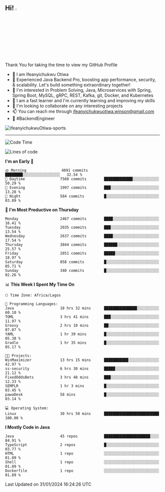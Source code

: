 <!-- BLOG-POST-LIST:START --><!-- BLOG-POST-LIST:END -->

## Hi! <img src="https://media.giphy.com/media/hvRJCLFzcasrR4ia7z/giphy.gif" width="4%"> 

Thank You for taking the time to view my GitHub Profile

- 👋 I am Ifeanyichukwu Otiwa
- 🚀 Experienced Java Backend Pro, boosting app performance, security, & scalability. Let's build something extraordinary together!
- 👀 I'm interested in Problem Solving, Java, Microservices with Spring, Spring Boot, MySQL, gRPC, REST, Kafka, git, Docker, and Kubernetes
- 🌱 I am a fast learner and I'm currently learning and improving my skills
- 💞️ I'm looking to collaborate on any interesting projects
- 📫 You can reach me through ifeanyichukwuotiwa.winson@gmail.com
- 🚀 #BackendEngineer

<p align="left" marginTop="10px"> <img src="https://komarev.com/ghpvc/?username=ifeanyichukwuOtiwa-sports&label=Profile%20views&color=0e75b6&style=for-the-badge" alt="ifeanyichukwuOtiwa-sports" /> </p>

***

<!--START_SECTION:waka-->
![Code Time](http://img.shields.io/badge/Code%20Time-2%2C183%20hrs%2026%20mins-blue)

![Lines of code](https://img.shields.io/badge/From%20Hello%20World%20I%27ve%20Written-4.8%20million%20lines%20of%20code-blue)

**I'm an Early 🐤** 

```text
🌞 Morning                4891 commits        ████████░░░░░░░░░░░░░░░░░   32.54 % 
🌆 Daytime                7560 commits        █████████████░░░░░░░░░░░░   50.29 % 
🌃 Evening                1997 commits        ███░░░░░░░░░░░░░░░░░░░░░░   13.28 % 
🌙 Night                  584 commits         █░░░░░░░░░░░░░░░░░░░░░░░░   03.89 % 
```
📅 **I'm Most Productive on Thursday** 

```text
Monday                   2467 commits        ████░░░░░░░░░░░░░░░░░░░░░   16.41 % 
Tuesday                  2035 commits        ███░░░░░░░░░░░░░░░░░░░░░░   13.54 % 
Wednesday                2637 commits        ████░░░░░░░░░░░░░░░░░░░░░   17.54 % 
Thursday                 3844 commits        ██████░░░░░░░░░░░░░░░░░░░   25.57 % 
Friday                   2851 commits        █████░░░░░░░░░░░░░░░░░░░░   18.97 % 
Saturday                 858 commits         █░░░░░░░░░░░░░░░░░░░░░░░░   05.71 % 
Sunday                   340 commits         █░░░░░░░░░░░░░░░░░░░░░░░░   02.26 % 
```


📊 **This Week I Spent My Time On** 

```text
🕑︎ Time Zone: Africa/Lagos

💬 Programming Languages: 
Java                     18 hrs 32 mins      ███████████████░░░░░░░░░░   60.10 % 
TOML                     3 hrs 41 mins       ███░░░░░░░░░░░░░░░░░░░░░░   11.97 % 
Groovy                   2 hrs 10 mins       ██░░░░░░░░░░░░░░░░░░░░░░░   07.07 % 
YAML                     1 hr 39 mins        █░░░░░░░░░░░░░░░░░░░░░░░░   05.38 % 
Gradle                   1 hr 35 mins        █░░░░░░░░░░░░░░░░░░░░░░░░   05.17 % 

🐱‍💻 Projects: 
WinMaximizer             13 hrs 15 mins      ███████████░░░░░░░░░░░░░░   42.97 % 
ss-security              6 hrs 30 mins       █████░░░░░░░░░░░░░░░░░░░░   21.12 % 
FixedOddsBets            3 hrs 48 mins       ███░░░░░░░░░░░░░░░░░░░░░░   12.33 % 
SEMPLR                   1 hr 3 mins         █░░░░░░░░░░░░░░░░░░░░░░░░   03.45 % 
pawaDesk                 58 mins             █░░░░░░░░░░░░░░░░░░░░░░░░   03.14 % 

💻 Operating System: 
Linux                    30 hrs 50 mins      █████████████████████████   100.00 % 
```

**I Mostly Code in Java** 

```text
Java                     45 repos            █████████████████████░░░░   84.91 % 
TypeScript               2 repos             █░░░░░░░░░░░░░░░░░░░░░░░░   03.77 % 
HTML                     1 repo              ░░░░░░░░░░░░░░░░░░░░░░░░░   01.89 % 
Shell                    1 repo              ░░░░░░░░░░░░░░░░░░░░░░░░░   01.89 % 
Dockerfile               1 repo              ░░░░░░░░░░░░░░░░░░░░░░░░░   01.89 % 
```




 Last Updated on 31/01/2024 16:24:26 UTC
<!--END_SECTION:waka-->

<!--
<p align="center">
![trophy](https://github-profile-trophy.vercel.app/?username=ifeanyichukwuOtiwa-sports&theme=onedark) (https://github.com/ryo-ma/github-profile-trophy)
</p>
-->

<!---
ifeanyi-otiwa/ifeanyi-otiwa is a ✨ special ✨ repository because its `README.md` (this file) appears on your GitHub profile.
You can click the Preview link to take a look at your changes.
--->
